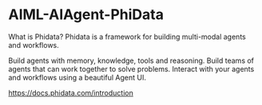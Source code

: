 # AIML-AIAgent-PhiData

What is Phidata?
Phidata is a framework for building multi-modal agents and workflows.

Build agents with memory, knowledge, tools and reasoning.
Build teams of agents that can work together to solve problems.
Interact with your agents and workflows using a beautiful Agent UI.

https://docs.phidata.com/introduction
